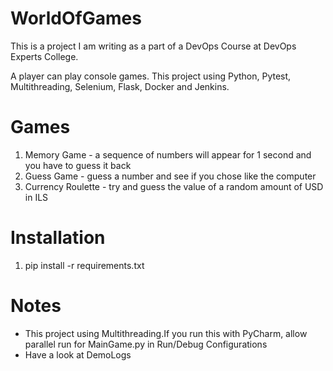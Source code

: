 # WorldOfGames
This is a project I am writing as a part of a DevOps Course at DevOps Experts College.

A player can play console games.
This project using Python, Pytest, Multithreading, Selenium, Flask, Docker and Jenkins.

# Games
  1. Memory Game - a sequence of numbers will appear for 1 second and you have to guess it back
  2. Guess Game  - guess a number and see if you chose like the computer
  3. Currency Roulette - try and guess the value of a random amount of USD in ILS

# Installation
  1. pip install -r requirements.txt

# Notes
* This project using Multithreading.If you run this with PyCharm, allow parallel run for MainGame.py in Run/Debug Configurations
* Have a look at DemoLogs

  


